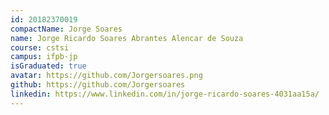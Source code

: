 ```yaml
---
id: 20182370019
compactName: Jorge Soares
name: Jorge Ricardo Soares Abrantes Alencar de Souza
course: cstsi
campus: ifpb-jp
isGraduated: true
avatar: https://github.com/Jorgersoares.png
github: https://github.com/Jorgersoares
linkedin: https://www.linkedin.com/in/jorge-ricardo-soares-4031aa15a/
---
```

